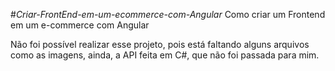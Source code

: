 #*Criar-FrontEnd-em-um-ecommerce-com-Angular*
Como criar um Frontend em um e-commerce com Angular

Não foi possível realizar esse projeto, pois está faltando alguns arquivos como as imagens, ainda, a API feita em C#, que não foi passada para mim.
